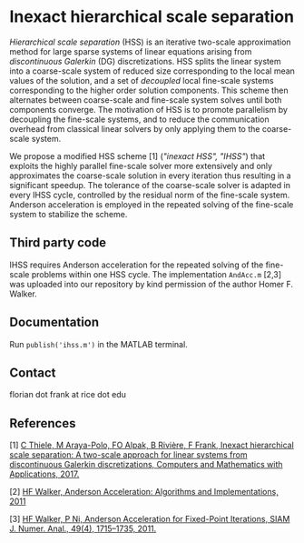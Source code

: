 # Inexact hierarchical scale separation

*Hierarchical scale separation* (HSS) is an iterative two-scale approximation method for large sparse systems of linear equations arising from *discontinuous Galerkin* (DG) discretizations. HSS splits the linear system into a coarse-scale system of reduced size corresponding to the local mean values of the solution, and a set of *decoupled* local fine-scale systems corresponding to the higher order solution components. This scheme then alternates between coarse-scale and fine-scale system solves until both components converge. The motivation of HSS is to promote parallelism by decoupling the fine-scale systems, and to reduce the communication overhead from classical linear solvers by only applying them to the coarse-scale system.

We propose a modified HSS scheme [1] (*"inexact HSS", "IHSS"*) that exploits the highly parallel fine-scale solver more extensively and only approximates the coarse-scale solution in every iteration thus resulting in a significant speedup. The tolerance of the coarse-scale solver is adapted in every IHSS cycle, controlled by the residual norm of the fine-scale system. Anderson acceleration is employed in the repeated solving of the fine-scale system to stabilize the scheme.

## Third party code
IHSS requires Anderson acceleration for the repeated solving of the fine-scale problems within one HSS cycle.  The implementation `AndAcc.m` [2,3] was uploaded into our repository by kind permission of the author Homer F. Walker.

## Documentation
Run `publish('ihss.m')` in the MATLAB terminal.

## Contact
florian dot frank at rice dot edu

## References
[1] [C Thiele, M Araya-Polo, FO Alpak, B Rivière, F Frank, Inexact hierarchical scale separation: A two-scale approach for linear systems from discontinuous Galerkin discretizations, Computers and Mathematics with Applications, 2017.](http://dx.doi.org/10.1016/j.camwa.2017.06.025)

[2] [HF Walker, Anderson Acceleration: Algorithms and Implementations, 2011](https://users.wpi.edu/~walker/Papers/anderson_accn_algs_imps.pdf)

[3] [HF Walker, P Ni, Anderson Acceleration for Fixed-Point Iterations, SIAM J. Numer. Anal., 49(4), 1715–1735, 2011.](https://doi.org/10.1137/10078356X)
